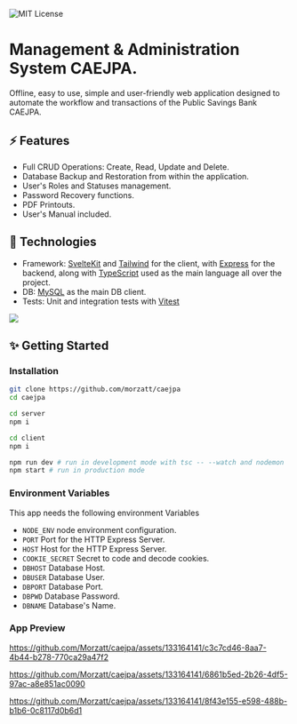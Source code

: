 ![MIT License](https://img.shields.io/github/license/morzatt/caejpa)

# Management & Administration System CAEJPA.

Offline, easy to use, simple and user-friendly web application designed to automate the workflow and transactions of the Public Savings Bank CAEJPA.

## ⚡ Features

  - Full CRUD Operations: Create, Read, Update and Delete.
  - Database Backup and Restoration from within the application.
  - User's Roles and Statuses management.
  - Password Recovery functions.
  - PDF Printouts.
  - User's Manual included.
    
## 🧱 Technologies

  - Framework: [SvelteKit](https://github.com/sveltejs/svelte) and [Tailwind](https://github.com/tailwindlabs/tailwindcss) for the client, with [Express](https://github.com/expressjs/express) for the backend, along with [TypeScript](https://github.com/microsoft/TypeScript) used as the main language all over the project.
  - DB: [MySQL](https://www.mysql.com/) as the main DB client.
  - Tests: Unit and integration tests with [Vitest](https://vitest.dev/)


<img src="https://github.com/Morzatt/caejpa/assets/133164141/86d91892-91ce-4df5-9a9c-1a1e9d001867" style="display: block;margin-left: auto;margin-right: auto;">

## <a name="start"></a>✨ Getting Started

### Installation

```sh
git clone https://github.com/morzatt/caejpa
cd caejpa

cd server
npm i

cd client
npm i

npm run dev # run in development mode with tsc -- --watch and nodemon
npm start # run in production mode
```

### Environment Variables

This app needs the following environment Variables

- `NODE_ENV` node environment configuration.
- `PORT` Port for the HTTP Express Server.
- `HOST` Host for the HTTP Express Server.
- `COOKIE_SECRET` Secret to code and decode cookies.
- `DBHOST` Database Host.
- `DBUSER` Database User.
- `DBPORT` Database Port.
- `DBPWD` Database Password.
- `DBNAME` Database's Name.

### App Preview

https://github.com/Morzatt/caejpa/assets/133164141/c3c7cd46-8aa7-4b44-b278-770ca29a47f2

https://github.com/Morzatt/caejpa/assets/133164141/6861b5ed-2b26-4df5-97ac-a8e851ac0090

https://github.com/Morzatt/caejpa/assets/133164141/8f43e155-e598-488b-b1b6-0c8117d0b6d1

